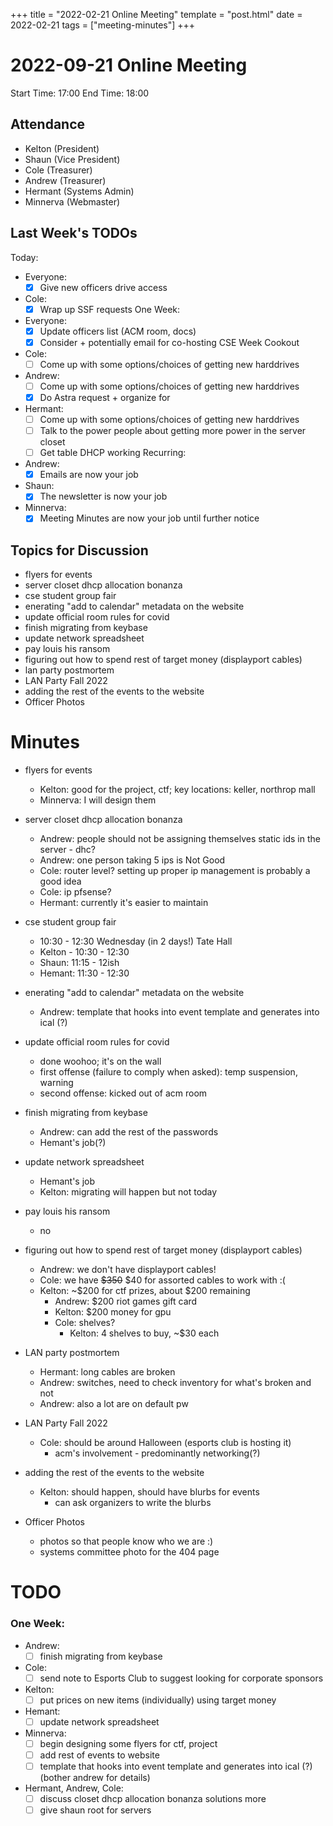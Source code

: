 +++
title = "2022-02-21 Online Meeting"
template = "post.html"
date = 2022-02-21
tags = ["meeting-minutes"]
+++
# 2022-09-21 Online Meeting

Start Time: 17:00 
End Time:   18:00

## Attendance
- Kelton	(President)
- Shaun		(Vice President)
- Cole		(Treasurer)
- Andrew	(Treasurer)
- Hermant	(Systems Admin)
- Minnerva	(Webmaster)

## Last Week's TODOs
Today:
- Everyone:
  - [x] Give new officers drive access
- Cole:
  - [x] Wrap up SSF requests
One Week:
- Everyone:
  - [x] Update officers list (ACM room, docs)
  - [x] Consider + potentially email for co-hosting CSE Week Cookout
- Cole:
  - [ ] Come up with some options/choices of getting new harddrives
- Andrew:
  - [ ] Come up with some options/choices of getting new harddrives
  - [x] Do Astra request + organize for <Study for Finals with ACM>
- Hermant:
  - [ ] Come up with some options/choices of getting new harddrives
  - [ ] Talk to the power people about getting more power in the server closet
  - [ ] Get table DHCP working
Recurring:
- Andrew:
  - [x] Emails are now your job
- Shaun:
  - [x] The newsletter is now your job
- Minnerva:
  - [x] Meeting Minutes are now your job until further notice

## Topics for Discussion
- flyers for events
- server closet dhcp allocation bonanza
- cse student group fair
- enerating "add to calendar" metadata on the website
- update official room rules for covid
- finish migrating from keybase
- update network spreadsheet
- pay louis his ransom
- figuring out how to spend rest of target money (displayport cables)
- lan party postmortem
- LAN Party Fall 2022
- adding the rest of the events to the website
- Officer Photos

# Minutes
- flyers for events
  - Kelton: good for the project, ctf; key locations: keller, northrop mall
  - Minnerva: I will design them

- server closet dhcp allocation bonanza
  - Andrew: people should not be assigning themselves static ids in the server - dhc?
  - Andrew: one person taking 5 ips is Not Good
  - Cole: router level? setting up proper ip management is probably a good idea
  - Cole: ip pfsense?
  - Hermant: currently it's easier to maintain

- cse student group fair
  - 10:30 - 12:30 Wednesday (in 2 days!) Tate Hall
  - Kelton - 10:30 - 12:30
  - Shaun: 11:15 - 12ish
  - Hemant: 11:30 - 12:30

- enerating "add to calendar" metadata on the website
  - Andrew: template that hooks into event template and generates into ical (?)

- update official room rules for covid
  - done woohoo; it's on the wall
  - first offense (failure to comply when asked): temp suspension, warning
  - second offense: kicked out of acm room

- finish migrating from keybase
  - Andrew: can add the rest of the passwords
  - Hemant's job(?)

- update network spreadsheet
  - Hemant's job
  - Kelton: migrating will happen but not today

- pay louis his ransom
  - no

- figuring out how to spend rest of target money (displayport cables)
  - Andrew: we don't have displayport cables!
  - Cole: we have ~~$350~~ $40 for assorted cables to work with :(
  - Kelton: ~$200 for ctf prizes, about $200 remaining
    - Andrew: $200 riot games gift card
    - Kelton: $200 money for gpu
    - Cole: shelves?
      - Kelton: 4 shelves to buy, ~$30 each

- LAN party postmortem
  - Hermant: long cables are broken
  - Andrew: switches, need to check inventory for what's broken and not
  - Andrew: also a lot are on default pw

- LAN Party Fall 2022
  - Cole: should be around Halloween (esports club is hosting it)
    - acm's involvement - predominantly networking(?)

- adding the rest of the events to the website
  - Kelton: should happen, should have blurbs for events 
    - can ask organizers to write the blurbs

- Officer Photos
  - photos so that people know who we are :)
  - systems committee photo for the 404 page


# TODO
### One Week:
- Andrew:
  - [ ] finish migrating from keybase
- Cole:
  - [ ] send note to Esports Club to suggest looking for corporate sponsors
- Kelton:
  - [ ] put prices on new items (individually) using target money
- Hemant:
  - [ ] update network spreadsheet
- Minnerva:
  - [ ] begin designing some flyers for ctf, project
  - [ ] add rest of events to website
  - [ ] template that hooks into event template and generates into ical (?) (bother andrew for details)
- Hermant, Andrew, Cole:
  - [ ] discuss closet dhcp allocation bonanza solutions more
  - [ ] give shaun root for servers